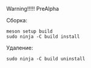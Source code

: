 Warning!!!!! PreAlpha

Сборка:
```shell 
meson setup build
sudo ninja -C build install
```
Удаление:
```shell
sudo ninja -C build uninstall
```
